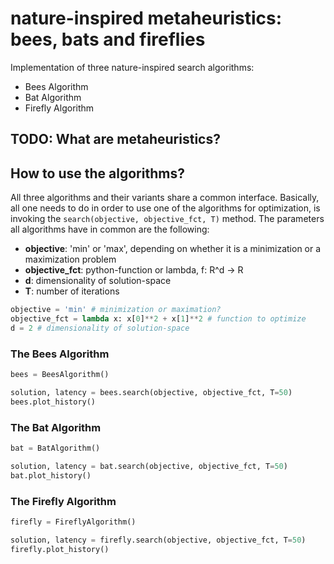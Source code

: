 # nature-inspired metaheuristics: bees, bats and fireflies

Implementation of three nature-inspired search algorithms:
- Bees Algorithm
- Bat Algorithm
- Firefly Algorithm

## TODO: What are metaheuristics?

## How to use the algorithms?
All three algorithms and their variants share a common interface. Basically, all one needs to do in order to use one of the algorithms for optimization, is invoking the ```search(objective, objective_fct, T)``` method. The parameters all algorithms have in common are the following:
- **objective**: 'min' or 'max', depending on whether it is a minimization or a maximization problem
- **objective_fct**: python-function or lambda, f: R^d -> R
- **d**: dimensionality of solution-space
- **T**: number of iterations

```python
objective = 'min' # minimization or maximation?
objective_fct = lambda x: x[0]**2 + x[1]**2 # function to optimize
d = 2 # dimensionality of solution-space
```

### The Bees Algorithm

```python
bees = BeesAlgorithm()

solution, latency = bees.search(objective, objective_fct, T=50)
bees.plot_history()
```
### The Bat Algorithm

```python
bat = BatAlgorithm()

solution, latency = bat.search(objective, objective_fct, T=50)
bat.plot_history()
```

### The Firefly Algorithm

```python
firefly = FireflyAlgorithm()

solution, latency = firefly.search(objective, objective_fct, T=50)
firefly.plot_history()
```
